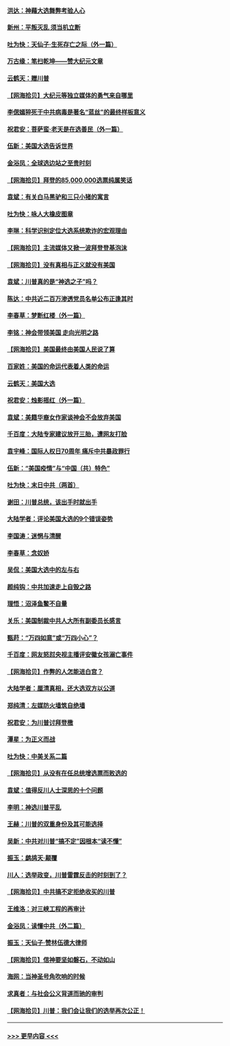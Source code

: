 #### [洪达：神藉大选舞弊考验人心](../pages/nsc993/n12631962.md?t=12200802) 
#### [新州：平叛灭乱  须当机立断](../pages/nsc993/n12631946.md?t=12200802) 
#### [吐为快：天仙子‧生死存亡之际（外一篇）](../pages/nsc993/n12631927.md?t=12200802) 
#### [万古缘：笔扫乾坤——赞大纪元文章](../pages/nsc993/n12631922.md?t=12200802) 
#### [云鹤天：赠川普](../pages/nsc993/n12631823.md?t=12200802) 
#### [【网海拾贝】大纪元等独立媒体的勇气来自哪里](../pages/nsc993/n12629961.md?t=12200802) 
#### [李偲嫣猝死于中共病毒是著名“蓝丝”的最终样板意义](../pages/nsc993/n12628812.md?t=12200802) 
#### [祝君安：菩萨蛮·老天是在选善民（外一篇）](../pages/nsc993/n12628793.md?t=12200802) 
#### [伍新：美国大选告诉世界](../pages/nsc993/n12628768.md?t=12200802) 
#### [金浴凤：全球选边站之至贵时刻](../pages/nsc993/n12627318.md?t=12200802) 
#### [【网海拾贝】拜登的85,000,000选票纯属笑话](../pages/nsc993/n12626569.md?t=12200802) 
#### [袁斌：有关白马黑驴和三只小猪的寓言](../pages/nsc993/n12626198.md?t=12200802) 
#### [吐为快：咏人大橡皮图章](../pages/nsc993/n12624470.md?t=12200802) 
#### [李琳：科学识别定位大选系统欺诈的宏观理由](../pages/nsc993/n12624340.md?t=12200802) 
#### [【网海拾贝】主流媒体又掀一波拜登登基泡沫](../pages/nsc993/n12624000.md?t=12200802) 
#### [【网海拾贝】没有真相与正义就没有美国](../pages/nsc993/n12621885.md?t=12200802) 
#### [袁斌：川普真的是“神选之子”吗？](../pages/nsc993/n12621749.md?t=12200802) 
#### [陈达：中共近二百万渗透党员名单公布正逢其时](../pages/nsc993/n12620870.md?t=12200802) 
#### [李春草：梦断红楼（外一篇）](../pages/nsc993/n12619122.md?t=12200802) 
#### [李铭：神会带领美国 走向光明之路](../pages/nsc993/n12618584.md?t=12200802) 
#### [【网海拾贝】美国最终由美国人民说了算](../pages/nsc993/n12617255.md?t=12200802) 
#### [百家姓：美国的命运代表着人类的命运](../pages/nsc993/n12615838.md?t=12200802) 
#### [云鹤天：美国大选](../pages/nsc993/n12615994.md?t=12200802) 
#### [祝君安：烛影摇红（外一篇）](../pages/nsc993/n12615975.md?t=12200802) 
#### [袁斌：美籍华裔女作家谈神会不会放弃美国](../pages/nsc993/n12615263.md?t=12200802) 
#### [千百度：大陆专家建议放开三胎，遭网友打脸](../pages/nsc993/n12614456.md?t=12200802) 
#### [袁宇峰：国际人权日70周年 痛斥中共暴政罪行](../pages/nsc993/n12611965.md?t=12200802) 
#### [伍新：“美国疫情”与“中国（共）特色”](../pages/nsc993/n12611463.md?t=12200802) 
#### [吐为快：末日中共（两首）](../pages/nsc993/n12611461.md?t=12200802) 
#### [谢田：川普总统，该出手时就出手](../pages/nsc993/n12610905.md?t=12200802) 
#### [大陆学者：评论美国大选的9个错误姿势](../pages/nsc993/n12609586.md?t=12200802) 
#### [李国涛：迷惘与清醒](../pages/nsc993/n12607532.md?t=12200802) 
#### [李春草：念奴娇](../pages/nsc993/n12607083.md?t=12200802) 
#### [吴侃：美国大选中的左与右](../pages/nsc993/n12607054.md?t=12200802) 
#### [颜纯钩：中共加速走上自毁之路](../pages/nsc993/n12606473.md?t=12200802) 
#### [理悟：沼泽鱼鳖不自量](../pages/nsc993/n12606454.md?t=12200802) 
#### [关乐：美国制裁中共人大所有副委员长感言](../pages/nsc993/n12606442.md?t=12200802) 
#### [甄莳：“万四如意”或“万四小心”？](../pages/nsc993/n12606091.md?t=12200802) 
#### [千百度：网友怒怼央视主播评安徽女孩溺亡事件](../pages/nsc993/n12605370.md?t=12200802) 
#### [【网海拾贝】作弊的人怎能进白宫？](../pages/nsc993/n12603546.md?t=12200802) 
#### [大陆学者：厘清真相，还大选双方以公道](../pages/nsc993/n12603475.md?t=12200802) 
#### [郑纯清：左媒防火墙筑自绝墙](../pages/nsc993/n12602226.md?t=12200802) 
#### [祝君安：为川普讨拜登檄](../pages/nsc993/n12602199.md?t=12200802) 
#### [潭星：为正义而战](../pages/nsc993/n12600926.md?t=12200802) 
#### [吐为快：中美关系二篇](../pages/nsc993/n12600908.md?t=12200802) 
#### [【网海拾贝】从没有在任总统增选票而败选的](../pages/nsc993/n12600435.md?t=12200802) 
#### [袁斌：值得反川人士深思的十个问题](../pages/nsc993/n12600332.md?t=12200802) 
#### [李明：神选川普平乱](../pages/nsc993/n12599751.md?t=12200802) 
#### [王赫：川普的双重身份及其可能选择](../pages/nsc993/n12599723.md?t=12200802) 
#### [吴新：中共对川普“搞不定”因根本“读不懂”](../pages/nsc993/n12599502.md?t=12200802) 
#### [振玉：鹧鸪天‧颠覆](../pages/nsc993/n12599494.md?t=12200802) 
#### [川人：选举政变，川普雷霆反击的时刻到了？](../pages/nsc993/n12599291.md?t=12200802) 
#### [【网海拾贝】中共搞不定拒绝收买的川普](../pages/nsc993/n12598955.md?t=12200802) 
#### [王维洛：对三峡工程的再审计](../pages/nsc993/n12598436.md?t=12200802) 
#### [金浴凤：读懂中共（外二篇）](../pages/nsc993/n12597943.md?t=12200802) 
#### [振玉：天仙子‧赞林伍德大律师](../pages/nsc993/n12597929.md?t=12200802) 
#### [【网海拾贝】信神要坚如磐石，不动如山](../pages/nsc993/n12597901.md?t=12200802) 
#### [海网：当神圣号角吹响的时候](../pages/nsc993/n12595891.md?t=12200802) 
#### [求真者：与社会公义背道而驰的审判](../pages/nsc993/n12595868.md?t=12200802) 
#### [【网海拾贝】川普：我们会让我们的选举再次公正！](../pages/nsc993/n12594930.md?t=12200802) 

----
#### [ >>> 更早内容 <<< ](../indexes/nsc993-earlier.md)
